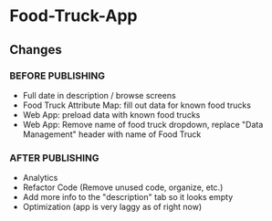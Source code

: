 # Food-Truck-App

## Changes 

### BEFORE PUBLISHING
* Full date in description / browse screens
* Food Truck Attribute Map: fill out data for known food trucks
* Web App: preload data with known food trucks
* Web App: Remove name of food truck dropdown, replace "Data Management" header with name of Food Truck

### AFTER PUBLISHING
* Analytics
* Refactor Code (Remove unused code, organize, etc.)
* Add more info to the "description" tab so it looks empty
* Optimization (app is very laggy as of right now)
